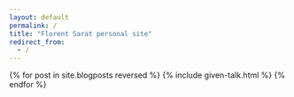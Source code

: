 ```yaml
---
layout: default
permalink: /
title: "Florent Sarat personal site"
redirect_from:
  - /
---
```



{% for post in site.blogposts reversed %}
  {% include given-talk.html %}
{% endfor %}
